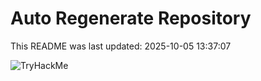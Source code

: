 # Auto Regenerate Repository

This README was last updated: 2025-10-05 13:37:07

 ![TryHackMe](https://tryhackme.com/badge/533634)